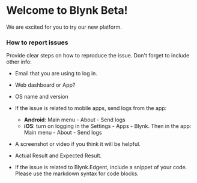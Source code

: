 # Welcome to Blynk Beta!

We are excited for you to try our new platform. 


### How to report issues

Provide clear steps on how to reproduce the issue. Don't forget to include other info: 
- Email that you are using to log in.
- Web dashboard or App?
- OS name and version
- If the issue is related to mobile apps, send logs from the app: 

  - **Android**: Main menu - About - Send logs
  - **iOS**: turn on logging in the Settings - Apps - Blynk. Then in the app: Main menu - About - Send logs

- A screenshot or video if you think it will be helpful.
- Actual Result and Expected Result.
- If the issue is related to Blynk.Edgent, include a snippet of your code. Please use the markdown syntax for code blocks.
